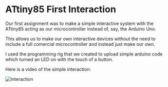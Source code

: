 # ATtiny85 First Interaction

Our first assignment was to make a simple interactive system with the ATtiny85 acting as our microcontroller instead of, say, the Arduino Uno. 

This allows us to make our own interactive devices without the need to include a full comercial microcontroller and instead just make our own. 

I used the programming rig that we created to upload simple arduino code which turned an LED on with the touch of a button. 



Here is a video of the simple interaction:

![Interaction](media/push.gif)





